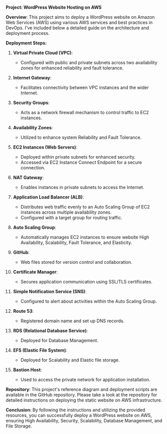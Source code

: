 **Project: WordPress Website Hosting on AWS**

**Overview**: This project aims to deploy a WordPress website on Amazon Web Services (AWS) using various AWS services and best practices in DevOps. I've included below a detailed guide on the architecture and deployment process.

**Deployment Steps:**

1. **Virtual Private Cloud (VPC)**:
   - Configured with public and private subnets across two availability zones for enhanced reliability and fault tolerance.

2. **Internet Gateway**:
   - Facilitates connectivity between VPC instances and the wider Internet.

3. **Security Groups**:
   - Acts as a network firewall mechanism to control traffic to EC2 instances.

4. **Availability Zones**:
   - Utilized to enhance system Reliability and Fault Tolerance.

5. **EC2 Instances (Web Servers)**:
   - Deployed within private subnets for enhanced security.
   - Accessed via EC2 Instance Connect Endpoint for a secure connection.

6. **NAT Gateway**:
   - Enables instances in private subnets to access the Internet.

7. **Application Load Balancer (ALB)**:
   - Distributes web traffic evenly to an Auto Scaling Group of EC2 instances across multiple availability zones.
   - Configured with a target group for routing traffic.

8. **Auto Scaling Group**:
   - Automatically manages EC2 instances to ensure website High Availability, Scalability, Fault Tolerance, and Elasticity.

9. **GitHub**:
   - Web files stored for version control and collaboration.

10. **Certificate Manager**:
    - Secures application communication using SSL/TLS certificates.

11. **Simple Notification Service (SNS)**:
    - Configured to alert about activities within the Auto Scaling Group.

12. **Route 53**:
    - Registered domain name and set up DNS records.

13. **RDS (Relational Database Service)**:
    - Deployed for Database Management.

14. **EFS (Elastic File System)**:
    - Deployed for Scalability and Elastic file storage.

15. **Bastion Host**:
    - Used to access the private network for application installation.

**Repository**: This project's reference diagram and deployment scripts are available in the GitHub repository. Please take a look at the repository for detailed instructions on deploying the static website on AWS infrastructure.

**Conclusion**: By following the instructions and utilizing the provided resources, you can successfully deploy a WordPress website on AWS, ensuring High Availability, Security, Scalability, Database Management, and File Storage.

